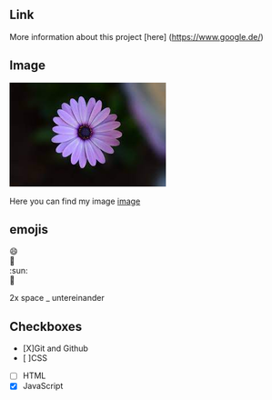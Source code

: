 ## Link 
More information about this project [here] (https://www.google.de/)

## Image
![blume](blume.jpeg)

Here you can find my image [image](blume.jpeg)

## emojis 
:smile:  
:book:  
:sun:  
🥑

2x space _ untereinander

## Checkboxes 
- [X]Git and Github
- [ ]CSS
- [ ] HTML
- [X] JavaScript
